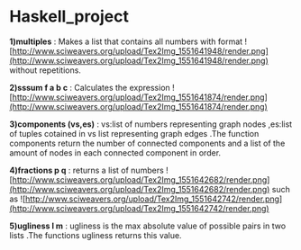 Haskell_project
===============

**1)multiples** : Makes a list that contains all numbers with format ![http://www.sciweavers.org/upload/Tex2Img_1551641948/render.png](http://www.sciweavers.org/upload/Tex2Img_1551641948/render.png) without repetitions.


**2)sssum f a b c** : Calculates the expression 
![http://www.sciweavers.org/upload/Tex2Img_1551641874/render.png](http://www.sciweavers.org/upload/Tex2Img_1551641874/render.png)


**3)components (vs,es)** : vs:list of numbers representing graph nodes  ,es:list of tuples cotained in vs list representing graph edges .The function components return the number of connected components and a list of the amount of nodes in each connected component in order.

**4)fractions p q** : returns a list of numbers  ![http://www.sciweavers.org/upload/Tex2Img_1551642682/render.png](http://www.sciweavers.org/upload/Tex2Img_1551642682/render.png) such as
![http://www.sciweavers.org/upload/Tex2Img_1551642742/render.png](http://www.sciweavers.org/upload/Tex2Img_1551642742/render.png)

**5)ugliness l m** : ugliness is the max absolute value of possible pairs in two lists .The functions ugliness returns this value.

